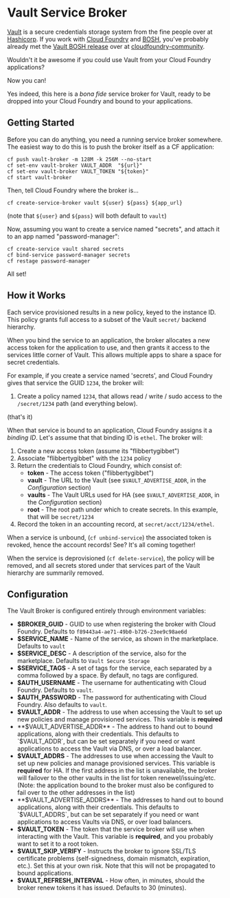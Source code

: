 Vault Service Broker
====================

[Vault][vault] is a secure credentials storage system from the
fine people over at [Hashicorp][hashicorp].  If you work with
[Cloud Foundry][cf] and [BOSH][bosh], you've probably already
met the [Vault BOSH release][release] over at
[cloudfoundry-community][cfc].

Wouldn't it be awesome if you could use Vault from your Cloud
Foundry applications?

Now you can!

Yes indeed, this here is a _bona fide_ service broker for Vault,
ready to be dropped into your Cloud Foundry and bound to your
applications.


Getting Started
---------------

Before you can do anything, you need a running service broker
somewhere.  The easiest way to do this is to push the broker
itself as a CF application:

```
cf push vault-broker -m 128M -k 256M --no-start
cf set-env vault-broker VAULT_ADDR  "${url}"
cf set-env vault-broker VAULT_TOKEN "${token}"
cf start vault-broker
```

Then, tell Cloud Foundry where the broker is...

```
cf create-service-broker vault ${user} ${pass} ${app_url}
```

(note that `${user}` and `${pass}` will both default to `vault`)

Now, assuming you want to create a service named "secrets", and
attach it to an app named "password-manager":

```
cf create-service vault shared secrets
cf bind-service password-manager secrets
cf restage password-manager
```

All set!


How it Works
------------

Each service provisioned results in a new policy, keyed to the
instance ID.  This policy grants full access to a subset of the
Vault `secret/` backend hierarchy.

When you bind the service to an application, the broker allocates
a new access token for the application to use, and then grants it
access to the services little corner of Vault.  This allows
multiple apps to share a space for secret credentials.

For example, if you create a service named 'secrets', and Cloud
Foundry gives that service the GUID `1234`, the broker will:

1. Create a policy named `1234`, that allows read / write / sudo
   access to the `/secret/1234` path (and everything below).

(that's it)

When that service is bound to an application, Cloud Foundry
assigns it a _binding ID_.  Let's assume that that binding ID is
`ethel`.  The broker will:

1. Create a new access token (assume its "flibbertygibbet")
2. Associate "flibbertygibbet" with the `1234` policy
3. Return the credentials to Cloud Foundry, which consist of:
   - **token** - The access token ("flibbertygibbet")
   - **vault** - The URL to the Vault (see `$VAULT_ADVERTISE_ADDR`,
     in the _Configuration_ section)
   - **vaults** - The Vault URLs used for HA (see `$VAULT_ADVERTISE_ADDR`,
     in the _Configuration_ section)
   - **root**  - The root path under which to create secrets.  In
     this example, that will be `secret/1234`
4. Record the token in an accounting record, at
   `secret/acct/1234/ethel`.

When a service is unbound, (`cf unbind-service`) the associated
token is revoked, hence the account records!
See?  It's all coming together!

When the service is deprovisioned (`cf delete-service`), the
policy will be removed, and all secrets stored under that services
part of the Vault hierarchy are summarily removed.


Configuration
-------------

The Vault Broker is configured entirely through environment
variables:

  - **$BROKER_GUID** - GUID to use when registering the broker
    with Cloud Foundry.  Defaults to `f89443a4-ae71-49b0-b726-23ee9c98ae6d`
  - **$SERVICE_NAME** - Name of the service, as shown in the
    marketplace.  Defaults to `vault`
  - **$SERVICE_DESC** - A description of the service, also for the
    marketplace.  Defaults to `Vault Secure Storage`
  - **$SERVICE_TAGS** - A set of tags for the service, each
    separated by a comma followed by a space.  By default, no tags
    are configured.
  - **$AUTH_USERNAME** - The username for authenticating
    with Cloud Foundry.  Defaults to `vault`.
  - **$AUTH_PASSWORD** - The password for authenticating
    with Cloud Foundry.  Also defaults to `vault`.
  - **$VAULT_ADDR** - The address to use when accessing the Vault
    to set up new policies and manage provisioned services.  This
    variable is **required**
  - **$VAULT_ADVERTISE_ADDR** - The address to hand out to bound
    applications, along with their credentials.  This defaults to
    `$VAULT_ADDR`, but can be set separately if you need or want
    applications to access the Vault via DNS, or over a load
    balancer.
  - **$VAULT_ADDRS** - The addresses to use when accessing the Vault
    to set up new policies and manage provisioned services.  This
    variable is **required** for HA. If the first address in the list
    is unavailable, the broker will failover to the other vaults in
    the list for token renewel/issuing/etc. (Note: the application 
    bound to the broker must also be configured to fail over to the 
    other addresses in the list)
  - **$VAULT_ADVERTISE_ADDRS** - The addresses to hand out to bound
    applications, along with their credentials.  This defaults to
    `$VAULT_ADDRS`, but can be set separately if you need or want
    applications to access Vaults via DNS, or over load
    balancers.
  - **$VAULT_TOKEN** - The token that the service broker will use
    when interacting with the Vault.  This variable is
    **required**, and you probably want to set it to a root token.
  - **$VAULT_SKIP_VERIFY** - Instructs the broker to ignore SSL/TLS
    certificate problems (self-signedness, domain mismatch,
    expiration, etc.).  Set this at your own risk.  Note that this
    will not be propagated to bound applications.
  - **$VAULT_REFRESH_INTERVAL** - How often, in minutes, should the
    broker renew tokens it has issued.  Defaults to 30 (minutes).


[vault]:     https://vaultproject.io
[hashicorp]: https://hashicorp.com
[cf]:        https://cloudfoundry.org
[bosh]:      https://bosh.io
[release]:   https://github.com/cloudfoundry-community/vault-boshrelease
[cfc]:       https://github.com/cloudfoundry-community
